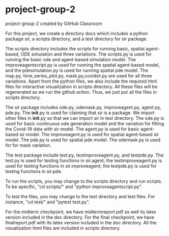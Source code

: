 # project-group-2
project-group-2 created by GitHub Classroom

For this project, we create a directory docs which includes a python package sir, a scripts directory, and a test directory for sir package.

The scripts directory includes the scripts for running basic, spatial agent-based, ODE simulation and three variations. The scripts.py is used for running the basic ode and agent-based simulation model. The improveagentscript.py is used for running the spatial agent-based model, and the pdesimulation.py is used for running spatial pde model. The map.py, time_series_plot.py, mask.py,covidsir.py are used for all three variations. Apart from the python files, we also include the required html files for interactive visualization in scripts directory. All these files will be regenerated as we run the github action. Thus, we just put all the files in scripts directory.

The sir package includes ode.py, odemask.py, improveagent.py, agent.py, pde.py. The __init__.py is used for claiming that sir is a package. We import other files in __init__.py so that we can import sir in test directory. The ode.py is used for basic continuous ode generation model and the variation for fitting the Covid-19 data with sir model. The agent.py is used for basic agent-based sir model. The improveagent.py is used for spatial agent-based sir model. The pde.py is used for spatial pde model. The odemask.py is used for for mask variation.

The test package include test.py, testimproveagent.py, and testpde.py. The test.py is used for testing functions in sir.agent; the testimproveagent.py is used for testing functions in sir.improveagent; the testpde.py is used for testing functions in sir.pde.

To run the scripts, you may change to the scripts directory and run scripts. To be specific, "cd scripts/" and "python improveagentscript.py".

To test the files, you may change to the test directory and test files. For instance, "cd test/" and "pytest test.py".

For the midterm checkpoint, we have midtermreport.pdf as well its latex version included in the doc directory.
For the final checkpoint, we have finalreport.pdf with its latex version included in the doc directory.
All the visualization html files are included in scripts directory.
